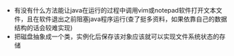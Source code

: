 - 有没有什么方法能让java在运行的过程中调用vim或notepad软件打开文本文件，且在软件退出之前阻塞java程序运行(查了挺多资料，如果依靠自己的数据结构的话会较难实现)
- 把磁盘抽象成一个类，实例化后保存该对象应该就可以实现文件系统状态的存储
